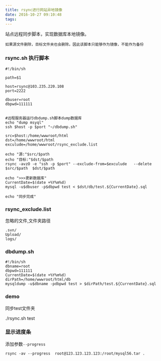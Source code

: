 ```yaml
---
title: rsync进行网站异地镜像
date: 2016-10-27 09:10:48
tags:
---
```


站点远程同步脚本，实现数据库本地镜像。

`如果源文件删除，目标文件夹也会删除。因此该脚本只能够作为镜像，不能作为备份`
### rsync.sh 执行脚本

```
#!/bin/sh

path=$1

host=rsync@103.235.220.108
port=2222

dbuser=root
dbpwd=111111


#远程服务器运行dbdump.sh脚本dump数据库
echo "dump msyql"
ssh $host -p $port "~/dbdump.sh"

src=$host:/home/wwwroot/html
dst=/home/wwwroot/html
exculude=/home/wwwroot/rsync_exclude.list

echo "源:"$src/$path
echo "目标:"$dst/$path
rsync -avzO -e "ssh -p $port" --exclude-from=$exculude   --delete  $src/$path  $dst/$path

echo ">>>更新数据库"
CurrentDate=$(date +%Y%m%d)
mysql -u$dbuser -p$dbpwd test < $dst/db/test.${CurrentDate}.sql

echo "同步完成"

```

### rsync_exclude.list
忽略的文件,文件夹路径
```
.svn/
Upload/
logs/
```

### dbdump.sh
```
#!/bin/sh
dbname=root
dbpwd=111111
CurrentDate=$(date +%Y%m%d)
dirPath=/home/wwwroot/html/db
mysqldump -u$dbname -pdbpwd test > $dirPath/test.${CurrentDate}.sql
```

### demo
同步test文件夹

./rsync.sh test

### 显示进度条

添加参数`--progress`

    rsync -av --progress  root@123.123.123.123:/root/mysql56.tar .
